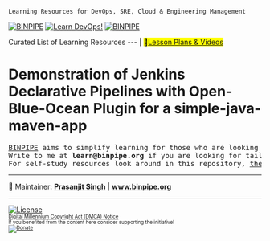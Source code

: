 `Learning Resources for DevOps, SRE, Cloud & Engineering Management`

[![BINPIPE](https://img.shields.io/badge/BINPIPE-YouTube-red)](https://www.youtube.com/channel/UCPTgt4Wo0MAnuzNEEZlk90A?sub_confirmation=1)
[![Learn DevOps!](https://img.shields.io/badge/BINPIPE-Learn--DevOps-orange)](https://github.com/BINPIPE/resources/blob/master/devops-lesson-plans.md)
[![BINPIPE](https://img.shields.io/badge/Live--Classroom-blue)](https://forms.gle/tDJxDyj2nJyfsgsk7)

Curated List of Learning Resources
--- |
<mark>:ledger:[Lesson Plans & Videos](https://github.com/BINPIPE/resources/blob/master/devops-lesson-plans.md)</mark>


# Demonstration of Jenkins Declarative Pipelines with Open-Blue-Ocean Plugin for a simple-java-maven-app


<pre>
<a href="https://www.binpipe.org">BINPIPE</a> aims to simplify learning for those who are looking to make a foothold in the industry. 
Write to me at <b>learn@binpipe.org</b> if you are looking for tailor-made training sessions. 
For self-study resources look around in this repository, <a href="https://www.binpipe.org/">the Binpipe Blog</a> and <a href="https://www.youtube.com/channel/UCPTgt4Wo0MAnuzNEEZlk90A">Youtube Channel</a>.
</pre>

___
:ledger: Maintainer: **[Prasanjit Singh](https://www.linkedin.com/in/prasanjit-singh)** | **www.binpipe.org**
___

[![License](https://img.shields.io/badge/License-Apache%202.0-blue.svg)](https://opensource.org/licenses/Apache-2.0)
<br><sub><sup>
[Digital Millennium Copyright Act (DMCA) Notice](https://github.com/BINPIPE/resources/blob/master/dmca.md) <br>
If you benefited from the content here consider supporting the initiative! <br>
[![Donate](https://img.shields.io/badge/Donate-PayPal-green.svg)](https://paypal.me/Prasanjit?locale.x=en_GB)
</sup></sub>
